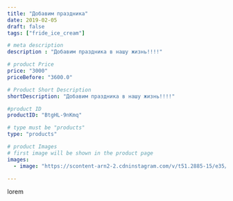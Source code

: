```yaml
---
title: "Добавим праздника"
date: 2019-02-05
draft: false
tags: ["fride_ice_cream"]

# meta description
description : "Добавим праздника в нашу жизнь!!!!"

# product Price
price: "3000"
priceBefore: "3600.0"

# Product Short Description
shortDescription: "Добавим праздника в нашу жизнь!!!!"

#product ID
productID: "BtgHL-9nKmq"

# type must be "products"
type: "products"

# product Images
# first image will be shown in the product page
images:
  - image: "https://scontent-arn2-2.cdninstagram.com/v/t51.2885-15/e35/50564101_2261538167464493_3415896805361249644_n.jpg?se=7&tp=1&_nc_ht=scontent-arn2-2.cdninstagram.com&_nc_cat=105&_nc_ohc=xEE1bn7Nv8oAX99QTRs&ccb=7-4&oh=69ff90e052d9fe962d909e8780ad564a&oe=60823EE3&ig_cache_key=MTk3MjYwODI0NjYzMzc2OTM4Ng%3D%3D.2-ccb7-4"

---
```

lorem
